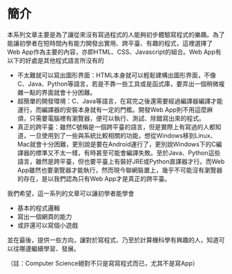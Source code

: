 # 簡介

本系列文章主要是為了讓從來沒有寫過程式的人能夠初步體驗寫程式的樂趣。為了能讓初學者在短時間內有能力開發出實用、跨平臺、有趣的程式，這裡選擇了Web App作為主要的內容，亦即HTML、CSS、Javascript的組合。Web App有以下的好處是其他程式語言所沒有的

* 不太難就可以寫出圖形界面：HTML本身就可以輕鬆建構出圖形界面，不像C、Java、Python等語言，若是不靠一些工具或是函式庫，要弄出一個稍微複雜一點的界面就會十分困難。
* 超簡單的開發環境：C、Java等語言，在寫完之後還需要經過編譯器編譯才能運行，而編譯器的安裝本身就有一定的門檻。開發Web App則不用這麼麻煩，只需要電腦裡有瀏覽器，便可以執行、測試、除錯寫出來的程式。
* 真正的跨平臺：雖然C號稱是一個跨平臺的語言，但是實際上有寫過的人都知道，一旦使用到了一些與系統比較相關的功能，想從Windows移到Linux、Mac就會十分困難，更別說是要在Android運行了，更別說Windows下的C編譯器的標準又不太一樣，有時甚至可能會編譯失敗。至於Java、Python這些語言，雖然是跨平臺，但也要平臺上有裝好JRE或Python直譯器才行。而Web App雖然也要瀏覽器才能執行，然而現今聯網裝置上，幾乎不可能沒有瀏覽器的存在，是以我們認為只有Web App才是真正的跨平臺。

我們希望，這一系列的文章可以讓初學者能學會

* 基本的程式邏輯
* 寫出一個網頁的能力
* 或許還可以寫個小遊戲
  
並在最後，提供一些方向，讓對於寫程式、乃至於計算機科學有興趣的人，知道可以往哪邊繼續學習、發展。




（註：Computer Science絕對不只是寫寫程式而已，尤其不是寫App）
